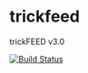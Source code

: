 trickfeed
=========

trickFEED v3.0

[![Build Status](https://drone.io/github.com/Tuss4/trickfeed/status.png)](https://drone.io/github.com/Tuss4/trickfeed/latest)
